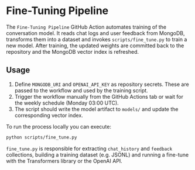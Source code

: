 # Fine-Tuning Pipeline

The `Fine-Tuning Pipeline` GitHub Action automates training of the conversation model.
It reads chat logs and user feedback from MongoDB, transforms them into a dataset
and invokes `scripts/fine_tune.py` to train a new model. After training,
the updated weights are committed back to the repository and the MongoDB
vector index is refreshed.

## Usage

1. Define `MONGODB_URI` and `OPENAI_API_KEY` as repository secrets. These are
   passed to the workflow and used by the training script.
2. Trigger the workflow manually from the GitHub Actions tab or wait for the
   weekly schedule (Monday 03:00 UTC).
3. The script should write the model artifact to `models/` and update the
   corresponding vector index.

To run the process locally you can execute:

```bash
python scripts/fine_tune.py
```

`fine_tune.py` is responsible for extracting `chat_history` and `feedback`
collections, building a training dataset (e.g. JSONL) and running a fine-tune
with the Transformers library or the OpenAI API.
